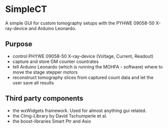 # SimpleCT
A simple GUI for custom tomography setups with the PYHWE 09058-50 X-ray-device and Arduino Leonardo. 

## Purpose
- control PHYWE 09058-50 X-ray-device (Voltage, Current, Readout)
- capture and store GM counter countrates 
- tell Arduino Leonardo (which is running the MOHFA - software) where to move the stage stepper motors
- reconstruct tomography slices from captured count data and let the user save all results

## Third party components
- the wxWidgets framework. Used for almost anything gui related. 
- the CImg-Library by David Tschumperle et al. 
- the boost-libraries Smart Ptr and Asio 
